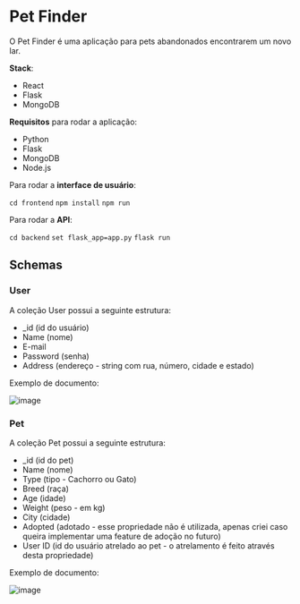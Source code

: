 # Pet Finder #

O Pet Finder é uma aplicação para pets abandonados encontrarem um novo lar.

**Stack**:
* React
* Flask
* MongoDB

**Requisitos** para rodar a aplicação:
* Python
* Flask
* MongoDB
* Node.js

Para rodar a **interface de usuário**: 

```cd frontend```
```npm install```
```npm run```

Para rodar a **API**:

```cd backend```
```set flask_app=app.py```
```flask run```

## Schemas ##

### User ###

A coleção User possui a seguinte estrutura:

* _id (id do usuário)
* Name (nome)
* E-mail
* Password (senha)
* Address (endereço - string com rua, número, cidade e estado)

Exemplo de documento:

![image](https://user-images.githubusercontent.com/36749168/119285805-32708e00-bc43-11eb-8791-0540fdebd038.png)


### Pet ###

A coleção Pet possui a seguinte estrutura:

* _id (id do pet)
* Name (nome)
* Type (tipo - Cachorro ou Gato)
* Breed (raça)
* Age (idade)
* Weight (peso - em kg)
* City (cidade)
* Adopted (adotado - esse propriedade não é utilizada, apenas criei caso queira implementar uma feature de adoção no futuro)
* User ID (id do usuário atrelado ao pet - o atrelamento é feito através desta propriedade)

Exemplo de documento:

![image](https://user-images.githubusercontent.com/36749168/119285751-09e89400-bc43-11eb-9822-e762dba9f851.png)
